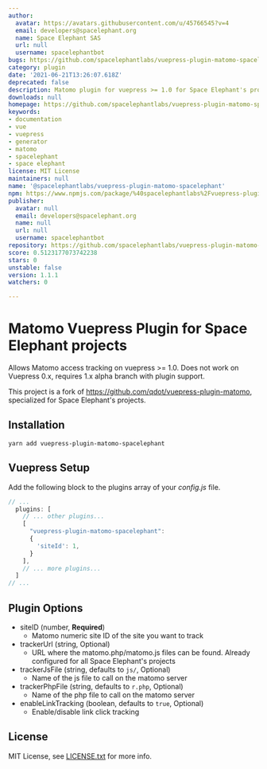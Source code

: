 ```yaml
---
author:
  avatar: https://avatars.githubusercontent.com/u/45766545?v=4
  email: developers@spacelephant.org
  name: Space Elephant SAS
  url: null
  username: spacelephantbot
bugs: https://github.com/spacelephantlabs/vuepress-plugin-matomo-spacelephant/issues
category: plugin
date: '2021-06-21T13:26:07.618Z'
deprecated: false
description: Matomo plugin for vuepress >= 1.0 for Space Elephant's projects
downloads: null
homepage: https://github.com/spacelephantlabs/vuepress-plugin-matomo-spacelephant/
keywords:
- documentation
- vue
- vuepress
- generator
- matomo
- spacelephant
- space elephant
license: MIT License
maintainers: null
name: '@spacelephantlabs/vuepress-plugin-matomo-spacelephant'
npm: https://www.npmjs.com/package/%40spacelephantlabs%2Fvuepress-plugin-matomo-spacelephant
publisher:
  avatar: null
  email: developers@spacelephant.org
  name: null
  url: null
  username: spacelephantbot
repository: https://github.com/spacelephantlabs/vuepress-plugin-matomo-spacelephant
score: 0.5123177073742238
stars: 0
unstable: false
version: 1.1.1
watchers: 0

---
```


# Matomo Vuepress Plugin for Space Elephant projects

Allows Matomo access tracking on vuepress >= 1.0. Does not work on
Vuepress 0.x, requires 1.x alpha branch with plugin support.

This project is a fork of https://github.com/qdot/vuepress-plugin-matomo, specialized for Space Elephant's projects.

## Installation

```
yarn add vuepress-plugin-matomo-spacelephant
```

## Vuepress Setup

Add the following block to the plugins array of your *config.js* file.

```js
// ...
  plugins: [
    // ... other plugins...
    [
      "vuepress-plugin-matomo-spacelephant":
      {
        'siteId': 1,
      }
    ],
    // ... more plugins...
  ]
// ...
```
## Plugin Options

* siteID (number, **Required**)
    * Matomo numeric site ID of the site you want to track
* trackerUrl (string, Optional)
    * URL where the matomo.php/matomo.js files can be found. Already configured for all Space Elephant's projects
* trackerJsFile (string, defaults to `js/`, Optional)
    * Name of the js file to call on the matomo server
* trackerPhpFile (string, defaults to `r.php`, Optional)
    * Name of the php file to call on the matomo server
* enableLinkTracking (boolean, defaults to `true`, Optional)
    * Enable/disable link click tracking
    
## License

MIT License, see [LICENSE.txt](LICENSE.txt) for more info.
